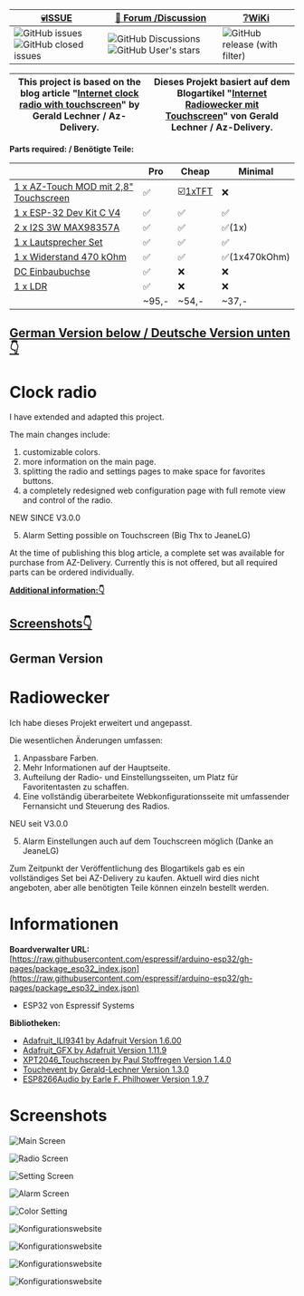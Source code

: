 


<div align="center">

|[:skull:ISSUE](https://github.com/beabel/radiowecker/issues?q=is%3Aissue)|[:speech_balloon: Forum /Discussion](https://github.com/beabel/radiowecker/discussions?discussions_q=)|[:grey_question:WiKi](https://github.com/beabel/radiowecker/wiki)|
|--|--|--|
|![GitHub issues](https://img.shields.io/github/issues/beabel/radiowecker)![GitHub closed issues](https://img.shields.io/github/issues-closed/beabel/radiowecker)|![GitHub Discussions](https://img.shields.io/github/discussions/beabel/radiowecker)![GitHub User's stars](https://img.shields.io/github/stars/beabel)|![GitHub release (with filter)](https://img.shields.io/github/v/release/beabel/radiowecker)


</div>


|This project is based on the blog article "[Internet clock radio with touchscreen](https://www.az-delivery.de/blogs/azdelivery-blog-fur-arduino-und-raspberry-pi/internet-radiowecker-mit-touchscreen)" by Gerald Lechner / Az-Delivery. | Dieses Projekt basiert auf dem Blogartikel "[Internet Radiowecker mit Touchscreen](https://www.az-delivery.de/blogs/azdelivery-blog-fur-arduino-und-raspberry-pi/internet-radiowecker-mit-touchscreen)" von Gerald Lechner / Az-Delivery.  |
|--|--|


**Parts required: / Benötigte Teile:** 

||Pro|Cheap|Minimal|
|--|--|--|--|
|[1 x AZ-Touch MOD mit 2,8" Touchscreen](https://amzn.to/3srKxjE)|:white_check_mark:|:ballot_box_with_check:[1xTFT](https://amzn.to/3MEtdyy)|:x:|
|[1 x ESP-32 Dev Kit C V4](https://amzn.to/40ApxUA)|:white_check_mark:|:white_check_mark:|:white_check_mark:|
|[2 x I2S 3W MAX98357A](https://amzn.to/3QSHtGF)|:white_check_mark:|:white_check_mark:|:white_check_mark:(1x)|
|[1 x Lautsprecher Set](https://amzn.to/3SSyQNR)|:white_check_mark:|:white_check_mark:|:white_check_mark:|
|[1 x Widerstand 470 kOhm](https://amzn.to/3Sw17cL)|:white_check_mark:|:white_check_mark:|:white_check_mark:(1x470kOhm)|
|[DC Einbaubuchse](https://amzn.to/47it0ZY)|:white_check_mark:|:x:|:x:|
|[1 x LDR](https://amzn.to/3FQYCKq)|:white_check_mark:|:x:|:x:|
||~95,-|~54,-|~37,-|

[German Version below / Deutsche Version unten:point_down:](#german-version)
----
# Clock radio

I have extended and adapted this project.

The main changes include:

1. customizable colors.
2. more information on the main page.
3. splitting the radio and settings pages to make space for favorites buttons.
4. a completely redesigned web configuration page with full remote view and control of the radio.

NEW SINCE V3.0.0

5. Alarm Setting possible on Touchscreen (Big Thx to JeaneLG)

At the time of publishing this blog article, a complete set was available for purchase from AZ-Delivery. Currently this is not offered, but all required parts can be ordered individually.


**[Additional information::point_down:](#informationen)**

## [Screenshots:point_down:](#screenshots)

## German Version

# Radiowecker

Ich habe dieses Projekt erweitert und angepasst.

Die wesentlichen Änderungen umfassen:

1. Anpassbare Farben.
2. Mehr Informationen auf der Hauptseite.
3. Aufteilung der Radio- und Einstellungsseiten, um Platz für Favoritentasten zu schaffen.
4. Eine vollständig überarbeitete Webkonfigurationsseite mit umfassender Fernansicht und Steuerung des Radios.

NEU seit V3.0.0

5. Alarm Einstellungen auch auf dem Touchscreen möglich (Danke an JeaneLG)

Zum Zeitpunkt der Veröffentlichung des Blogartikels gab es ein vollständiges Set bei AZ-Delivery zu kaufen. Aktuell wird dies nicht angeboten, aber alle benötigten Teile können einzeln bestellt werden.

# Informationen

**Boardverwalter URL:**
[https://raw.githubusercontent.com/espressif/arduino-esp32/gh-pages/package_esp32_index.json](https://raw.githubusercontent.com/espressif/arduino-esp32/gh-pages/package_esp32_index.json)
- ESP32 von Espressif Systems

**Bibliotheken:**
- [Adafruit_ILI9341 by Adafruit Version 1.6.00](https://github.com/adafruit/Adafruit_ILI9341)
- [Adafruit_GFX by Adafruit Version 1.11.9](https://github.com/adafruit/Adafruit-GFX-Library)
- [XPT2046_Touchscreen by Paul Stoffregen Version 1.4.0](https://github.com/PaulStoffregen/XPT2046_Touchscreen)
- [Touchevent by Gerald-Lechner Version 1.3.0](https://github.com/GerLech/TouchEvent)
- [ESP8266Audio by Earle F. Philhower Version 1.9.7](https://github.com/earlephilhower/ESP8266Audio)

# Screenshots

![Main Screen](screenshot/result.jpg?raw=true "Hauptbildschirm")

![Radio Screen](screenshot/radio.jpg?raw=true "Radiobildschirm")

![Setting Screen](screenshot/settings.jpg?raw=true "Einstellungen")

![Alarm Screen](screenshot/alarm.jpg?raw=true "Alarm Einstellungen")

![Color Setting](screenshot/settings_color.png?raw=true "Farbeinstellungen")

![Konfigurationswebsite](screenshot/website.png?raw=true "Musik")

![Konfigurationswebsite](screenshot/website_2.png?raw=true "Wecker")

![Konfigurationswebsite](screenshot/website_3.png?raw=true "Radio")

![Konfigurationswebsite](screenshot/website_4.png?raw=true "WLAN")
